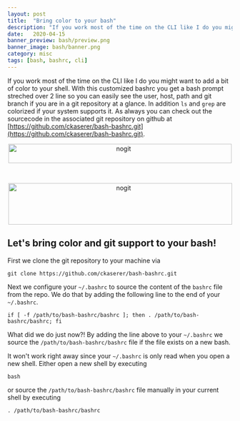 ```yaml
---
layout: post
title:  "Bring color to your bash"
description: "If you work most of the time on the CLI like I do you might want to add a bit of color to your shell."
date:   2020-04-15
banner_preview: bash/preview.png
banner_image: bash/banner.png
category: misc
tags: [bash, bashrc, cli]
---
```


If you work most of the time on the CLI like I do you might want to add a bit of color to your shell. With this customized bashrc you get a bash prompt streched over 2 line so you can easily see the user, host, path and git branch if you are in a git repository at a glance. In addition `ls` and `grep` are colorized if your system supports it. As always you can check out the sourcecode in the associated git repository on github at [https://github.com/ckaserer/bash-bashrc.git](https://github.com/ckaserer/bash-bashrc.git).

<p align="center">
<img alt="nogit" src="../../../../assets/images/2020_06_01_bashrc/git.png" style="height: 43px !important; width: 500px !important;">
</p>

<br>

<p align="center">
<img alt="nogit" src="../../../../assets/images/2020_06_01_bashrc/no-git.png" style="height: 93px !important; width: 501px !important;">
</p>


## Let's bring color and git support to your bash!

First we clone the git repository to your machine via

```
git clone https://github.com/ckaserer/bash-bashrc.git
```

Next we configure your `~/.bashrc` to source the content of the `bashrc` file from the repo. We do that by adding the following line to the end of your `~/.bashrc`.

```
if [ -f /path/to/bash-bashrc/bashrc ]; then . /path/to/bash-bashrc/bashrc; fi
```

What did we do just now?! By adding the line above to your `~/.bashrc`  we source the `/path/to/bash-bashrc/bashrc` file if the file exists on a new bash.

It won't work right away since your `~/.bashrc` is only read when you open a new shell. Either open a new shell by executing 

```
bash
``` 

or source the `/path/to/bash-bashrc/bashrc` file manually in your current shell by executing

```
. /path/to/bash-bashrc/bashrc
```
